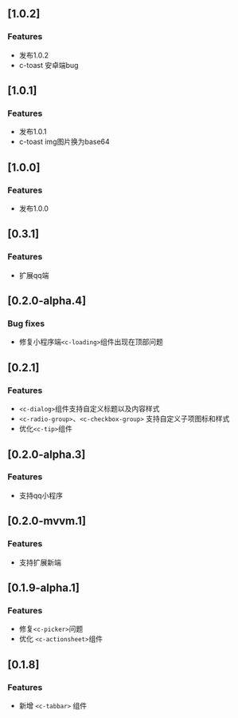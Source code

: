 ## [1.0.2]
### Features
- 发布1.0.2
- c-toast 安卓端bug

## [1.0.1]
### Features
- 发布1.0.1
- c-toast img图片换为base64

## [1.0.0]
### Features
- 发布1.0.0

## [0.3.1]
### Features
- 扩展qq端

## [0.2.0-alpha.4]
### Bug fixes
- 修复小程序端`<c-loading>`组件出现在顶部问题

## [0.2.1]
### Features
- `<c-dialog>`组件支持自定义标题以及内容样式
- `<c-radio-group>`、`<c-checkbox-group>` 支持自定义子项图标和样式
- 优化`<c-tip>`组件

## [0.2.0-alpha.3]
### Features
- 支持qq小程序


## [0.2.0-mvvm.1]
### Features
- 支持扩展新端

## [0.1.9-alpha.1]
### Features
- 修复`<c-picker>`问题
- 优化 `<c-actionsheet>`组件

## [0.1.8]
### Features
- 新增 `<c-tabbar>` 组件



